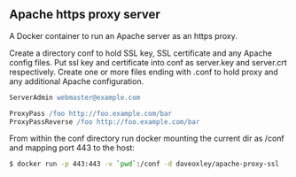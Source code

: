 ## Apache https proxy server

A Docker container to run an Apache server as an https proxy. 

Create a directory conf to hold SSL key, SSL certificate and any Apache config files.
Put ssl key and certificate into conf as server.key and server.crt respectively.
Create one or more files ending with .conf to hold proxy and any additional Apache configuration.

```apache
ServerAdmin webmaster@example.com

ProxyPass /foo http://foo.example.com/bar
ProxyPassReverse /foo http://foo.example.com/bar
```

From within the conf directory run docker mounting the current dir as /conf and mapping port 443 to the host:

```bash
$ docker run -p 443:443 -v `pwd`:/conf -d daveoxley/apache-proxy-ssl
```
